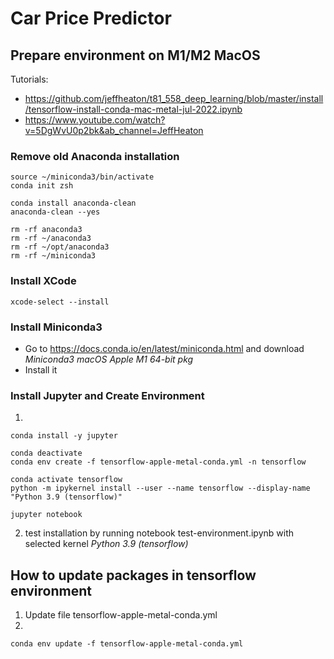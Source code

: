 # Car Price Predictor

## Prepare environment on M1/M2 MacOS
Tutorials:
- https://github.com/jeffheaton/t81_558_deep_learning/blob/master/install/tensorflow-install-conda-mac-metal-jul-2022.ipynb
- https://www.youtube.com/watch?v=5DgWvU0p2bk&ab_channel=JeffHeaton

### Remove old Anaconda installation
```
source ~/miniconda3/bin/activate
conda init zsh

conda install anaconda-clean
anaconda-clean --yes

rm -rf anaconda3
rm -rf ~/anaconda3
rm -rf ~/opt/anaconda3
rm -rf ~/miniconda3
```

### Install XCode
```
xcode-select --install
```

### Install Miniconda3
- Go to https://docs.conda.io/en/latest/miniconda.html and download *Miniconda3 macOS Apple M1 64-bit pkg*
- Install it

### Install Jupyter and Create Environment
1. 
```
conda install -y jupyter

conda deactivate
conda env create -f tensorflow-apple-metal-conda.yml -n tensorflow

conda activate tensorflow
python -m ipykernel install --user --name tensorflow --display-name "Python 3.9 (tensorflow)"

jupyter notebook
```
2. test installation by running notebook test-environment.ipynb with selected kernel *Python 3.9 (tensorflow)*

## How to update packages in tensorflow environment
1. Update file tensorflow-apple-metal-conda.yml
2. 
```
conda env update -f tensorflow-apple-metal-conda.yml
```